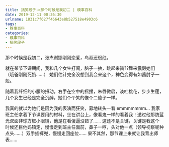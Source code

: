 ```yaml
---
title: 搞笑段子->那个时候是我初二 | 糗事百科
date: 2019-12-11 00:36:30
urlname: 1831c7f627f46643e8b527518e4903c6
tags: 
- 糗事百科
categories:
- 糗事百科
- 搞笑段子
---
```

那个时候是我初二，张杰谢娜刚刚恋爱，鸟叔还很红。

就在某节下课期间，我和几个女生打闹，脑子一抽，跳起来骑??舞来震慑她们（哦爸刚刚死奶……）  她们估计完全没想到我会来这个，神色变得有如酱肘子一般。

随着我纤细的小腰的扭动，右手在空中的摇摆，朱唇微启，淡吐桃花，步步生莲，几个女生已经是完全沉醉，她们个个笑的像个二傻子一样。

我真的就以为她们是因为我的表演而狂笑，募地转头一看  emmmmmmm...  我家班主任拿着下节课要用的材料，坐在讲台上，像看鬼一样的看着我！透过他那防蓝光双面非球方框小眼镜，他是在看傻逼没错了……  这还不是关键，关键是我这个时候还巨他妈镇定，慢慢走到班主任面前，鼻子一哼，头对他一点（领导视察呢种点头……）双手插裤兜，慢慢走回座位……  果不其然，那节课上来就让我背出师表……


